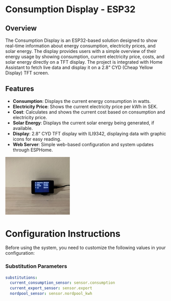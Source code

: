 # Consumption Display - ESP32

## Overview
The Consumption Display is an ESP32-based solution designed to show real-time information about energy consumption, electricity prices, and solar energy. The display provides users with a simple overview of their energy usage by showing consumption, current electricity price, costs, and solar energy directly on a TFT display. The project is integrated with Home Assistant to fetch live data and display it on a 2.8" CYD (Cheap Yellow Display) TFT screen.

## Features
- **Consumption**: Displays the current energy consumption in watts.
- **Electricity Price**: Shows the current electricity price per kWh in SEK.
- **Cost**: Calculates and shows the current cost based on consumption and electricity price.
- **Solar Energy**: Displays the current solar energy being generated, if available.
- **Display**: 2.8” CYD TFT display with ILI9342, displaying data with graphic icons for easy reading.
- **Web Server**: Simple web-based configuration and system updates through ESPHome.

<a href=""><img src="https://github.com/PhPersson/esphome-consumption-display/raw/main/images/esphome-consumption-display.jpeg" alt="" height="40%" width="40%"></a>

# Configuration Instructions

Before using the system, you need to customize the following values in your configuration:

### Substitution Parameters
```yaml
substitutions:
  current_consumption_sensor: sensor.consumption
  current_export_sensor: sensor.export
  nordpool_sensor: sensor.nordpool_kwh
